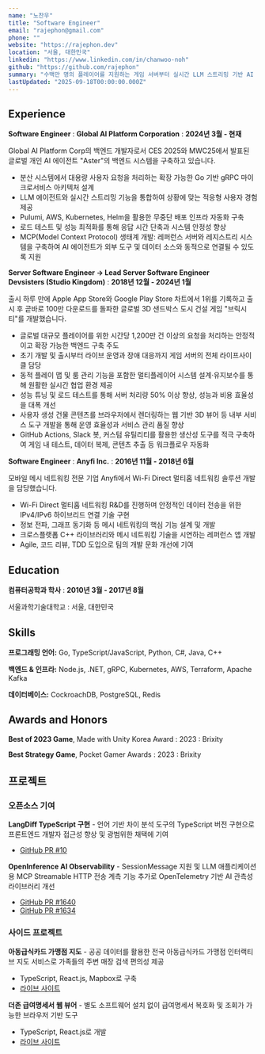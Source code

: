 ```yaml
---
name: "노찬우"
title: "Software Engineer"
email: "rajephon@gmail.com"
phone: ""
website: "https://rajephon.dev"
location: "서울, 대한민국"
linkedin: "https://www.linkedin.com/in/chanwoo-noh"
github: "https://github.com/rajephon"
summary: "수백만 명의 플레이어를 지원하는 게임 서버부터 실시간 LLM 스트리밍 기반 AI 플랫폼까지, 확장 가능한 분산 시스템을 설계하고 구축해온 8년차 백엔드 엔지니어입니다."
lastUpdated: "2025-09-18T00:00:00.000Z"
---
```


## Experience

**Software Engineer**
  : **Global AI Platform Corporation**
  : **2024년 3월 - 현재**

Global AI Platform Corp의 백엔드 개발자로서 CES 2025와 MWC25에서 발표된 글로벌 개인 AI 에이전트 "Aster"의 백엔드 시스템을 구축하고 있습니다.

- 분산 시스템에서 대용량 사용자 요청을 처리하는 확장 가능한 Go 기반 gRPC 마이크로서비스 아키텍처 설계
- LLM 에이전트와 실시간 스트리밍 기능을 통합하여 상황에 맞는 적응형 사용자 경험 제공
- Pulumi, AWS, Kubernetes, Helm을 활용한 무중단 배포 인프라 자동화 구축
- 로드 테스트 및 성능 최적화를 통해 응답 시간 단축과 시스템 안정성 향상
- MCP(Model Context Protocol) 생태계 개발: 레퍼런스 서버와 레지스트리 시스템을 구축하여 AI 에이전트가 외부 도구 및 데이터 소스와 동적으로 연결될 수 있도록 지원

**Server Software Engineer → Lead Server Software Engineer**  
**Devsisters (Studio Kingdom)** : **2018년 12월 - 2024년 1월**

출시 하루 만에 Apple App Store와 Google Play Store 차트에서 1위를 기록하고 출시 후 곧바로 100만 다운로드를 돌파한 글로벌 3D 샌드박스 도시 건설 게임 "브릭시티"를 개발했습니다.

- 글로벌 대규모 플레이어를 위한 시간당 1,200만 건 이상의 요청을 처리하는 안정적이고 확장 가능한 백엔드 구축 주도
- 초기 개발 및 출시부터 라이브 운영과 장애 대응까지 게임 서버의 전체 라이프사이클 담당
- 동적 플레이 맵 및 룸 관리 기능을 포함한 멀티플레이어 시스템 설계·유지보수를 통해 원활한 실시간 협업 환경 제공
- 성능 튜닝 및 로드 테스트를 통해 서버 처리량 50% 이상 향상, 성능과 비용 효율성을 대폭 개선
- 사용자 생성 건물 콘텐츠를 브라우저에서 렌더링하는 웹 기반 3D 뷰어 등 내부 서비스 도구 개발을 통해 운영 효율성과 서비스 관리 품질 향상
- GitHub Actions, Slack 봇, 커스텀 유틸리티를 활용한 생산성 도구를 적극 구축하여 게임 내 테스트, 데이터 복제, 콘텐츠 추출 등 워크플로우 자동화

**Software Engineer**
  : **Anyfi Inc.**
  : **2016년 11월 - 2018년 6월**

모바일 메시 네트워킹 전문 기업 Anyfi에서 Wi-Fi Direct 멀티홉 네트워킹 솔루션 개발을 담당했습니다.

- Wi-Fi Direct 멀티홉 네트워킹 R&D를 진행하며 안정적인 데이터 전송을 위한 IPv4/IPv6 하이브리드 연결 기술 구현
- 정보 전파, 그래프 동기화 등 메시 네트워킹의 핵심 기능 설계 및 개발
- 크로스플랫폼 C++ 라이브러리와 메시 네트워킹 기술을 시연하는 레퍼런스 앱 개발
- Agile, 코드 리뷰, TDD 도입으로 팀의 개발 문화 개선에 기여

## Education

**컴퓨터공학과 학사**
  : **2010년 3월 - 2017년 8월**

서울과학기술대학교
  : 서울, 대한민국

## Skills

**프로그래밍 언어:** Go, TypeScript/JavaScript, Python, C#, Java, C++

**백엔드 & 인프라:** Node.js, .NET, gRPC, Kubernetes, AWS, Terraform, Apache Kafka

**데이터베이스:** CockroachDB, PostgreSQL, Redis

## Awards and Honors

**Best of 2023 Game**, Made with Unity Korea Award
  : 2023
  : Brixity

**Best Strategy Game**, Pocket Gamer Awards
  : 2023
  : Brixity

## 프로젝트

### 오픈소스 기여

**LangDiff TypeScript 구현** - 언어 기반 차이 분석 도구의 TypeScript 버전 구현으로 프론트엔드 개발자 접근성 향상 및 광범위한 채택에 기여
- [GitHub PR #10](https://github.com/globalaiplatform/langdiff/pull/10)

**OpenInference AI Observability** - SessionMessage 지원 및 LLM 애플리케이션용 MCP Streamable HTTP 전송 계측 기능 추가로 OpenTelemetry 기반 AI 관측성 라이브러리 개선
- [GitHub PR #1640](https://github.com/Arize-ai/openinference/pull/1640)
- [GitHub PR #1634](https://github.com/Arize-ai/openinference/pull/1634)

### 사이드 프로젝트

**아동급식카드 가맹점 지도** - 공공 데이터를 활용한 전국 아동급식카드 가맹점 인터랙티브 지도 서비스로 가족들의 주변 매장 검색 편의성 제공
- TypeScript, React.js, Mapbox로 구축
- [라이브 사이트](https://dream-tree.rajephon.dev/)

**더존 급여명세서 웹 뷰어** - 별도 소프트웨어 설치 없이 급여명세서 복호화 및 조회가 가능한 브라우저 기반 도구
- TypeScript, React.js로 개발
- [라이브 사이트](https://pay.rajephon.dev/)